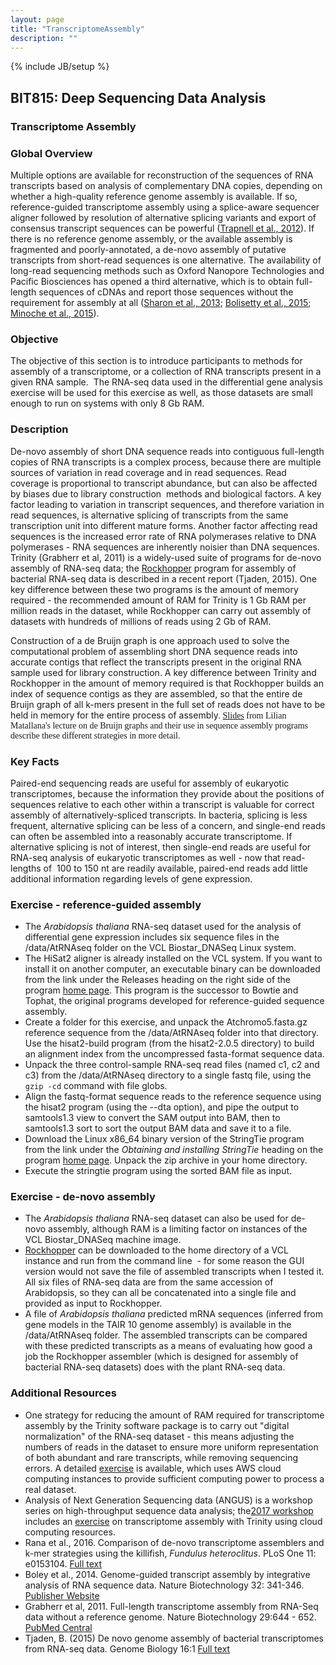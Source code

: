 ```yaml
---
layout: page
title: "TranscriptomeAssembly"
description: ""
---
```

{% include JB/setup %}

## BIT815: Deep Sequencing Data Analysis

### Transcriptome Assembly

### Global Overview

Multiple options are available for reconstruction of the sequences of RNA transcripts based on analysis of complementary DNA copies, depending on whether a high-quality reference genome assembly is available. If so, reference-guided transcriptome assembly using a splice-aware sequencer aligner followed by resolution of alternative splicing variants and export of consensus transcript sequences can be powerful ([Trapnell et al., 2012](http://www.ncbi.nlm.nih.gov/pmc/articles/PMC3334321/)). If there is no reference genome assembly, or the available assembly is fragmented and poorly-annotated, a de-novo assembly of putative transcripts from short-read sequences is one alternative. The availability of long-read sequencing methods such as Oxford Nanopore Technologies and Pacific Biosciences has opened a third alternative, which is to obtain full-length sequences of cDNAs and report those sequences without the requirement for assembly at all ([Sharon et al., 2013](http://www.ncbi.nlm.nih.gov/pmc/articles/PMC4075632/); [Bolisetty et al., 2015](https://genomebiology.biomedcentral.com/articles/10.1186/s13059-015-0777-z); [Minoche et al., 2015](https://genomebiology.biomedcentral.com/articles/10.1186/s13059-015-0729-7)).


### Objective

The objective of this section is to introduce participants to methods for assembly of a transcriptome, or a collection of RNA transcripts present in a given RNA sample.  The RNA-seq data used in the differential gene analysis exercise will be used for this exercise as well, as those datasets are small enough to run on systems with only 8 Gb RAM.

### Description

De-novo assembly of short DNA sequence reads into contiguous full-length copies of RNA transcripts is a complex process, because there are multiple sources of variation in read coverage and in read sequences. Read coverage is proportional to transcript abundance, but can also be affected by biases due to library construction  methods and biological factors. A key factor leading to variation in transcript sequences, and therefore variation in read sequences, is alternative splicing of transcripts from the same transcription unit into different mature forms. Another factor affecting read sequences is the increased error rate of RNA polymerases relative to DNA polymerases - RNA sequences are inherently noisier than DNA sequences. Trinity (Grabherr et al, 2011) is a widely-used suite of programs for de-novo assembly of RNA-seq data; the [Rockhopper](https://cs.wellesley.edu/%7Ebtjaden/Rockhopper/) program for assembly of bacterial RNA-seq data is described in a recent report (Tjaden, 2015). One key difference between these two programs is the amount of memory required - the recommended amount of RAM for Trinity is 1 Gb RAM per million reads in the dataset, while Rockhopper can carry out assembly of datasets with hundreds of millions of reads using 2 Gb of RAM. 

Construction of a de Bruijn graph is one approach used to solve the computational problem of assembling short DNA sequence reads into accurate contigs that reflect the transcripts present in the original RNA sample used for library construction. A key difference between Trinity and Rockhopper in the amount of memory required is that Rockhopper builds an index of sequence contigs as they are assembled, so that the entire de Bruijn graph of all k-mers present in the full set of reads does not have to be held in memory for the entire process of assembly<span style="font-family: Georgia;">. [Slides](Resources/RNA_seq_data_class.pdf) from Lilian Matallana's lecture on de Bruijn graphs and their use in sequence assembly programs describe these different strategies in more detail. 

### Key Facts

Paired-end sequencing reads are useful for assembly of eukaryotic transcriptomes, because the information they provide about the positions of sequences relative to each other within a transcript is valuable for correct assembly of alternatively-spliced transcripts. In bacteria, splicing is less frequent, alternative splicing can be less of a concern, and single-end reads can often be assembled into a reasonably accurate transcriptome. If alternative splicing is not of interest, then single-end reads are useful for RNA-seq analysis of eukaryotic transcriptomes as well - now that read-lengths of  100 to 150 nt are readily available, paired-end reads add little additional information regarding levels of gene expression.

### Exercise - reference-guided assembly 

-  The *Arabidopsis thaliana* RNA-seq dataset used for the analysis of differential gene expression includes six sequence files in the /data/AtRNAseq folder on the VCL Biostar\_DNASeq Linux system. 
-  The HiSat2 aligner is already installed on the VCL system. If you want to install it on another computer, an executable binary can be downloaded from the link under the Releases heading on the right side of the program [home page](http://ccb.jhu.edu/software/hisat2/index.shtml). This program is the successor to Bowtie and Tophat, the original programs developed for reference-guided sequence assembly. 
- Create a folder for this exercise, and unpack the Atchromo5.fasta.gz reference sequence from the /data/AtRNAseq folder into that directory. Use the hisat2-build program (from the hisat2-2.0.5 directory) to build an alignment index from the uncompressed fasta-format sequence data.
-  Unpack the three control-sample RNA-seq read files (named c1, c2 and c3) from the /data/AtRNAseq directory to a single fastq file, using the `gzip -cd` command with file globs.
-  Align the fastq-format sequence reads to the reference sequence using the hisat2 program (using the --dta option), and pipe the output to samtools1.3 view to convert the SAM output into BAM, then to samtools1.3 sort to sort the output BAM data and save it to a file.
-  Download the Linux x86\_64 binary version of the StringTie program from the link under the *Obtaining and installing StringTie* heading on the program [home page](http://ccb.jhu.edu/software/stringtie/index.shtml). Unpack the zip archive in your home directory.
-  Execute the stringtie program using the sorted BAM file as input.

### Exercise - de-novo assembly 

-   The *Arabidopsis thaliana* RNA-seq dataset can also be used for de-novo assembly, although RAM is a limiting factor on instances of the VCL Biostar\_DNASeq machine image.  
-   [Rockhopper](https://cs.wellesley.edu/%7Ebtjaden/Rockhopper/) can be downloaded to the home directory of a VCL instance and run from the command line  - for some reason the GUI version would not save the file of assembled transcripts when I tested it. All six files of RNA-seq data are from the same accession of Arabidopsis, so they can all be concatenated into a single file and provided as input to Rockhopper. 
-   A file of *Arabidopsis thaliana* predicted mRNA sequences (inferred from gene models in the TAIR 10 genome assembly) is available in the /data/AtRNAseq folder. The assembled transcripts can be compared with these predicted transcripts as a means of evaluating how good a job the Rockhopper assembler (which is designed for assembly of bacterial RNA-seq datasets) does with the plant RNA-seq data.

### Additional Resources

-   One strategy for reducing the amount of RAM required for transcriptome assembly by the Trinity software package is to carry out "digital normalization" of the RNA-seq dataset - this means adjusting the numbers of reads in the dataset to ensure more uniform representation of both abundant and rare transcripts, while removing sequencing errors. A detailed [exercise](http://khmer-protocols.readthedocs.io/en/v0.8.4/mrnaseq/index.html) is available, which uses AWS cloud computing instances to provide sufficient computing power to process a real dataset.
-   Analysis of Next Generation Sequencing data (ANGUS) is a workshop series on high-throughput sequence data analysis; the[2017 workshop](https://angus.readthedocs.io/en/2017/toc.html) includes an [exercise](https://angus.readthedocs.io/en/2017/assembly-trinity.html) on transcriptome assembly with Trinity using cloud computing resources.
-   Rana et al., 2016. Comparison of de-novo transcriptome assemblers and k-mer strategies using the killifish, *Fundulus heteroclitus*. PLoS One 11: e0153104. [Full text](http://journals.plos.org/plosone/article?id=10.1371/journal.pone.0153104)
-   Boley et al., 2014. Genome-guided transcript assembly by integrative analysis of RNA sequence data. Nature Biotechnology 32: 341-346. [Publisher Website](http://www.nature.com/nbt/journal/v32/n4/full/nbt.2850.html)
-   Grabherr et al, 2011. Full-length transcriptome assembly from RNA-Seq data without a reference genome. Nature Biotechnology 29:644 - 652. [PubMed Central](http://www.ncbi.nlm.nih.gov/pmc/articles/PMC3571712/)
-   Tjaden, B. (2015) De novo genome assembly of bacterial transcriptomes from RNA-seq data. Genome Biology 16:1 [Full text](http://genomebiology.com/2015/16/1/1)
